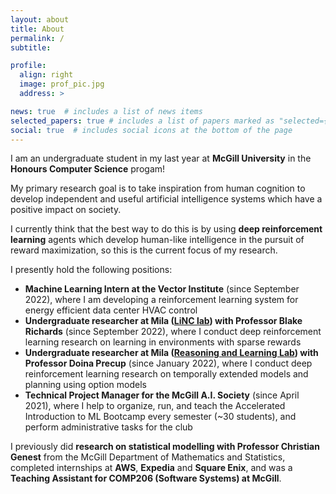 ```yaml
---
layout: about
title: About
permalink: /
subtitle:

profile:
  align: right
  image: prof_pic.jpg
  address: >

news: true  # includes a list of news items
selected_papers: true # includes a list of papers marked as "selected={true}"
social: true  # includes social icons at the bottom of the page
---
```


I am an undergraduate student in my last year at __McGill University__ in the __Honours Computer Science__ progam! 

My primary research goal is to take inspiration from human cognition to develop independent and useful artificial intelligence systems which have a positive impact on society.

I currently think that the best way to do this is by using __deep reinforcement learning__ agents which develop human-like intelligence in the pursuit of reward maximization, so this is the current focus of my research.

I presently hold the following positions:
- __Machine Learning Intern at the Vector Institute__ (since September 2022), where I am developing a reinforcement learning system for energy efficient data center HVAC control
- __Undergraduate researcher at Mila ([LiNC lab](https://linclab.mila.quebec/home)) with Professor Blake Richards__ (since September 2022), where I conduct deep reinforcement learning research on learning in environments with sparse rewards
- __Undergraduate researcher at Mila ([Reasoning and Learning Lab](http://rl.cs.mcgill.ca/)) with Professor Doina Precup__ (since January 2022), where I conduct deep reinforcement learning research on temporally extended models and planning using option models
- __Technical Project Manager for the McGill A.I. Society__ (since April 2021), where I help to organize, run, and teach the Accelerated Introduction to ML Bootcamp every semester (~30 students), and perform administrative tasks for the club

I previously did __research on statistical modelling with Professor Christian Genest__ from the McGill Department of Mathematics and Statistics, completed internships at __AWS__, __Expedia__ and __Square Enix__,  and was a __Teaching Assistant for COMP206 (Software Systems) at McGill__.
